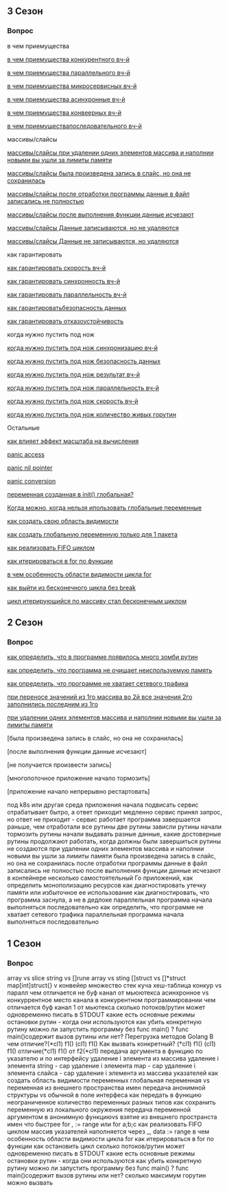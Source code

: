 ## 3 Сезон
### Вопрос   
                                 
в чем приемущества

[в чем приемущества конкурентного вч-й](/L1/3/what_is_good.md) 

[в чем приемущества параллельного вч-й](/L1/3/what_is_good.md) 

[в чем приемущества микросервисных вч-й](/L1/3/what_is_good.md) 

[в чем приемущества асинхронные вч-й](/L1/3/what_is_good.md) 

[в чем приемущества конвеерных вч-й](/L1/3/what_is_good.md)  

[в чем приемуществапоследовательного вч-й](/L1/3/what_is_good.md) 



массивы/слайсы

[массивы/слайсы при удалении одних элементов массива и наполнии новыми вы ушли за лимиты памяти](/L1/3/array_slice.md) 

[массивы/слайсы была произведена запись в слайс, но она не сохранилась](/L1/3/array_slice.md)

[массивы/слайсы после отработки программы данные в файл записались не полностью](/L1/3/array_slice.md)

[массивы/слайсы после выполнения функции данные исчезают](/L1/3/array_slice.md) 

[массивы/слайсы Данные записываются, но не удаляются](/L1/3/array_slice.md)

[массивы/слайсы Данные не записываются, но удаляются](/L1/3/array_slice.md) 

как гарантировать

[как гарантировать скорость вч-й](/L1/3/how_to_guarantee.md) 

[как гарантировать синхронность вч-й](/L1/3/how_to_guarantee.md) 

[как гарантировать параллельность вч-й](/L1/3/how_to_guarantee.md) 

[как гарантироватьбезопасность данных ](/L1/3/how_to_guarantee.md) 

[как гарантировать отказоустойчивость](/L1/3/how_to_guarantee.md) 

когда нужно пустить под нож

[когда нужно пустить под нож синхронизацию вч-й](/L1/3/when_need.md) 

[когда нужно пустить под нож безопасность данных](/L1/3/when_need.md) 

[когда нужно пустить под нож результат вч-й](/L1/3/when_need.md) 

[когда нужно пустить под нож параллельность вч-й](/L1/3/when_need.md) 

[когда нужно пустить под нож скорость вч-й](/L1/3/when_need.md) 

[когда нужно пустить под нож количество живых горутин](/L1/3/when_need.md) 

Остальные

[как влияет эффект масштаба на вычисления](/L1/3/scale_effect.md) 

[panic access](/L1/3/panic_access.md) 

[panic nil pointer](/L1/3/panic_nil_pointer.md) 

[panic conversion](/L1/3/panic_conversion.md)

[переменная созданная в init() глобальная?](/L1/3/glob_var.md)

[Когда можно, когда нельзя ипользовать глобальные переменные](/L1/3/use_global_var.md)  

[как создать свою область видимости](/L1/3/visible.md)  

[как создать глобальную переменную только для 1 пакета](/L1/3/glob_var_1_package.md)  

[как реализовать FIFO циклом](/L1/3/cycle_fifo.md)  

[как итерироваться в for по функции](/L1/3/iterator.md)  

[в чем особенность области видимости цикла for](/L1/3/for.md)  

[как выйти из бесконечного цикла без break](/L1/3/out_from_cycle.md)   

[цикл итерирующийся по массиву стал бесконечным циклом](/L1/3/endles_cycle.md)  

## 2 Сезон
### Вопрос                                  

[как определить, что в программе появилось много зомби рутин](/L1/2/zombi_rutin.md)

[как определить, что программа не очищает неиспользуемую память](/L1/2/check_mem_free.md)

[как определить, что программе не хватает сетевого трафика](/L1/2/network_slow.md)

[при переносе значений из 1го массива во 2й все значения 2го заполнились последним из 1го](/L1/2/array_copy_error.md)

[при удалении одних элементов массива и наполнии новыми вы ушли за лимиты памяти](/L1/2/out_from_mem.md)

[была произведена запись в слайс, но она не сохранилась]

[после выполнения функции данные исчезают]

[не получается произвести запись]

[многопоточное приложение начало тормозить]

[приложение начало непрерывно рестартовать]

под k8s или другая среда приложения начала подвисать
сервис отрабатывает бытро, а ответ приходит медленно
сервис принял запрос, но ответ не приходит - сервис работает
программа завершается раньше, чем отработали все рутины
две рутины зависли
рутины начали тормозить
рутины начали выдавать разные данные, какие достоверные
рутины продолжают работать, когда должны были завершиться
рутины не создаются
при удалении одних элементов массива и наполнии новыми вы ушли за лимиты памяти
была произведена запись в слайс, но она не сохранилась
после отработки программы данные в файл записались не полностью
после выполнения функции данные исчезают
в контейнере несколько самостоятельный Го приложений, как определить монополизацию ресурсов
как диагностировать утечку памяти или избыточное ее использование
как диагностировать, что программа заснула, а не в дедлоке
параллельная программа начала выполняться последовательно
как определить, что программе не хватает сетевого трафика
параллельная программа начала выполняться последовательно

## 1 Сезон
### Вопрос                              

array vs slice
string vs []rune
array vs sting
[]struct vs []*struct
map[int]struct{} v
конвейер
множество
стек
куча
хеш-таблица
конкур vs паралл
чем отличается не буф канал от мьюютекса
асинхронное vs конкуррентное
место канала в конкурентном программировании
чем отличается буф канал 1 от мьютекса
сколько потоков/рутин может одновременно писать в STDOUT
какие есть основные режимы остановки рутин - когда они используются
как убить конкретную рутину
можно ли запустить программу без func main() ?
func main()содержит вызов рутины или нет?
Перегрузка методов Golang
В чем отличие?(*cl1) f1() (cl1) f1()
Как вызвать конкретный? (*cl1) f1() (cl1) f1()
отличие(*cl1) f1() от f2(*cl1)
передача аргумента в функцию по указателю и по интерфейсу
удаление i элемента из массива
удаление i элемента string - cap
удаление i элемента map - cap
удаление i элемента слайса - cap
удаление i элемента из массива указателей
как создать область видимости переменных
глобальная переменная vs переменная из внешнего пространства имен
передача анонимной структуры vs обычной в поле интерфеса
как передать в функцию неограниченное количество переменных разных типов
как сохранить переменную из локального окружения
передача переменной аргументом в анонимную функциюvs взятие из внешнего пространста имен
что быстрее for _,_ := range или for a;b;c
как реализовать FIFO циклом
массив указателей наполняется через _, data := range
в чем особенность области видимости цикла for
как итерироваться в for по функции
как остановить цикл
сколько потоков/рутин может одновременно писать в STDOUT
какие есть основные режимы остановки рутин - когда они используются
как убить конкретную рутину
можно ли запустить программу без func main() ?
func main()содержит вызов рутины или нет?
сколько максимум горутин можно вызвать
